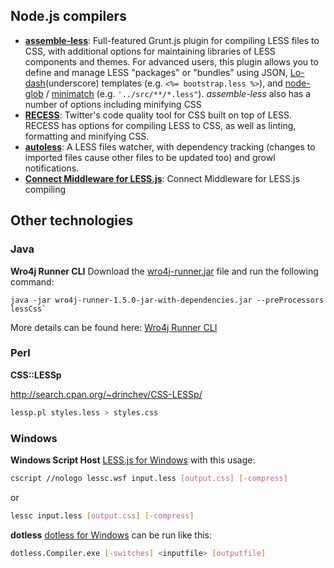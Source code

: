 ## Node.js compilers

* **[assemble-less](https://github.com/assemble/assemble-less)**: Full-featured Grunt.js plugin for compiling LESS files to CSS, with additional options for maintaining libraries of LESS components and themes. For advanced users, this plugin allows you to define and manage LESS "packages" or "bundles" using JSON, [Lo-dash](https://github.com/bestiejs/lodash)(underscore) templates (e.g. `<%= bootstrap.less %>`), and [node-glob](https://github.com/isaacs/node-glob) / [minimatch](https://github.com/isaacs/minimatch) (e.g. `'../src/**/*.less"`). _assemble-less_ also has a number of options including minifying CSS
* **[RECESS](https://github.com/twitter/recess)**: Twitter's code quality tool for CSS built on top of LESS. RECESS has options for compiling LESS to CSS, as well as linting, formatting and minifying CSS.
* **[autoless](https://github.com/jgonera/autoless)**: A LESS files watcher, with dependency tracking (changes to imported files cause other files to be updated too) and growl notifications.
* **[Connect Middleware for LESS.js](https://github.com/emberfeather/less.js-middleware)**: Connect Middleware for LESS.js compiling


## Other technologies

### Java
**Wro4j Runner CLI**
Download the [wro4j-runner.jar](http://wro4j.googlecode.com/files/wro4j-runner-1.4.1-jar-with-dependencies.jar) file and run the following command:

```
java -jar wro4j-runner-1.5.0-jar-with-dependencies.jar --preProcessors lessCss`
```

More details can be found here: [Wro4j Runner CLI](http://code.google.com/p/wro4j/wiki/wro4jRunner)

### Perl
**CSS::LESSp**

http://search.cpan.org/~drinchev/CSS-LESSp/

```bash
lessp.pl styles.less > styles.css
```

### Windows
**Windows Script Host**
[LESS.js for Windows](https://github.com/duncansmart/less.js-windows) with this usage:

```bash
cscript //nologo lessc.wsf input.less [output.css] [-compress]
```
or

```bash
lessc input.less [output.css] [-compress]
```

**dotless**
[dotless for Windows](http://www.dotlesscss.org/) can be run like this:

```bash
dotless.Compiler.exe [-switches] <inputfile> [outputfile]
```

